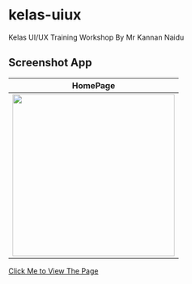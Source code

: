 # kelas-uiux

Kelas UI/UX Training Workshop By Mr Kannan Naidu

## Screenshot App

| HomePage      | 
|------------|
| <img src="../master/images/screenshotapp1.png" width="320px"> |

[Click Me to View The Page](https://shahrinazuan87.github.io/kelas-uiux/)
